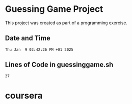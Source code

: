 # Guessing Game Project
This project was created as part of a programming exercise.

## Date and Time
```
Thu Jan  9 02:42:26 PM +01 2025
```

## Lines of Code in guessinggame.sh
```
27
```
# coursera
